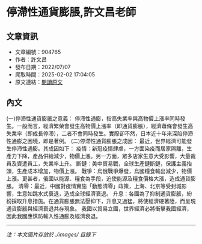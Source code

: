 # 停滯性通貨膨脹,許文昌老師

## 文章資訊
- 文章編號：904765
- 作者：許文昌
- 發布日期：2022/07/07
- 爬取時間：2025-02-02 17:04:05
- 原文連結：[閱讀原文](https://real-estate.get.com.tw/Columns/detail.aspx?no=904765)

## 內文
(一)停滯性通貨膨脹之意義：
停滯性通膨，指高失業率與高物價上漲率同時發生。一般而言，經濟繁榮會發生高物價上漲率（即通貨膨脹），經濟蕭條會發生高失業率（即成長停滯），二者不會同時發生。實際卻不然，日本近十年來深陷停滯性通膨之困境，即是著例。
(二)停滯性通貨膨脹之成因：
最近，世界經濟可能發生停滯性通膨。其成因如下：
疫情：新冠疫情肆虐，一方面染疫而居家隔離，生產力下降，產品供給減少，物價上漲。另一方面，眾多店家生意大受影響，大量裁員及資遣員工，失業率上升。
斷鏈：美中貿易戰，全球生產鏈斷鏈，保護主義抬頭，生產成本增加，物價上漲。
戰爭：烏俄戰爭爆發，烏國糧食輸出減少，物價上漲。更甚者，俄國以能源、糧食為手段，迫使能源及糧食價格大漲，造成通貨膨脹。
清零：最近，中國對疫情實施「動態清零」政策，上海、北京等受封城影響，生意如跳水式衰退，造成全球經濟衰退。
升息：各國為了抑制通貨膨脹，紛紛採取升息措施。在通貨膨脹無法壓抑下，升息又過猛，將使經濟硬著陸，而呈現通貨膨脹與經濟衰退共存現象。
我國以貿易立國，世界經濟必將衝擊我國經濟，因此我國應慎防輸入性通膨及經濟衰退。

---
*注：本文圖片存放於 ./images/ 目錄下*
